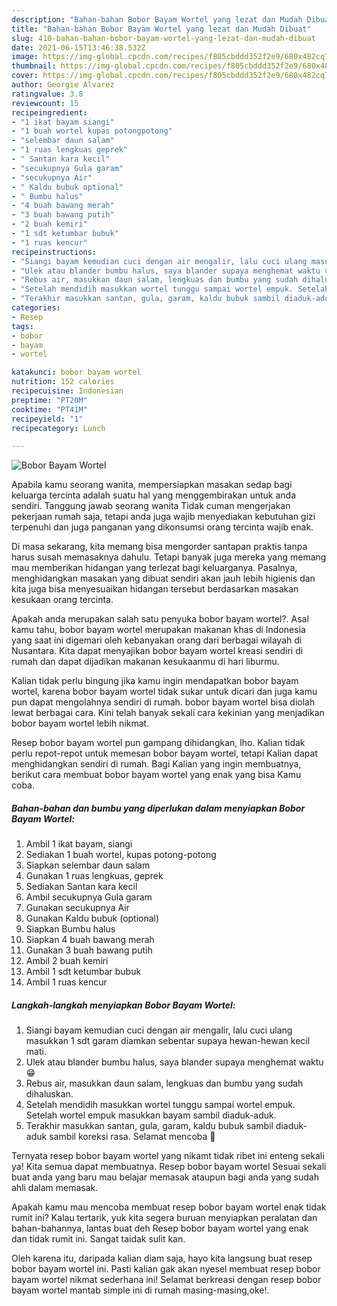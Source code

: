 ```yaml
---
description: "Bahan-bahan Bobor Bayam Wortel yang lezat dan Mudah Dibuat"
title: "Bahan-bahan Bobor Bayam Wortel yang lezat dan Mudah Dibuat"
slug: 410-bahan-bahan-bobor-bayam-wortel-yang-lezat-dan-mudah-dibuat
date: 2021-06-15T13:46:38.532Z
image: https://img-global.cpcdn.com/recipes/f805cbddd352f2e9/680x482cq70/bobor-bayam-wortel-foto-resep-utama.jpg
thumbnail: https://img-global.cpcdn.com/recipes/f805cbddd352f2e9/680x482cq70/bobor-bayam-wortel-foto-resep-utama.jpg
cover: https://img-global.cpcdn.com/recipes/f805cbddd352f2e9/680x482cq70/bobor-bayam-wortel-foto-resep-utama.jpg
author: Georgie Alvarez
ratingvalue: 3.8
reviewcount: 15
recipeingredient:
- "1 ikat bayam siangi"
- "1 buah wortel kupas potongpotong"
- "selembar daun salam"
- "1 ruas lengkuas geprek"
- " Santan kara kecil"
- "secukupnya Gula garam"
- "secukupnya Air"
- " Kaldu bubuk optional"
- " Bumbu halus"
- "4 buah bawang merah"
- "3 buah bawang putih"
- "2 buah kemiri"
- "1 sdt ketumbar bubuk"
- "1 ruas kencur"
recipeinstructions:
- "Siangi bayam kemudian cuci dengan air mengalir, lalu cuci ulang masukkan 1 sdt garam diamkan sebentar supaya hewan-hewan kecil mati."
- "Ulek atau blander bumbu halus, saya blander supaya menghemat waktu 😁"
- "Rebus air, masukkan daun salam, lengkuas dan bumbu yang sudah dihaluskan."
- "Setelah mendidih masukkan wortel tunggu sampai wortel empuk. Setelah wortel empuk masukkan bayam sambil diaduk-aduk."
- "Terakhir masukkan santan, gula, garam, kaldu bubuk sambil diaduk-aduk sambil koreksi rasa. Selamat mencoba 🥰"
categories:
- Resep
tags:
- bobor
- bayam
- wortel

katakunci: bobor bayam wortel 
nutrition: 152 calories
recipecuisine: Indonesian
preptime: "PT20M"
cooktime: "PT41M"
recipeyield: "1"
recipecategory: Lunch

---
```



![Bobor Bayam Wortel](https://img-global.cpcdn.com/recipes/f805cbddd352f2e9/680x482cq70/bobor-bayam-wortel-foto-resep-utama.jpg)

Apabila kamu seorang wanita, mempersiapkan masakan sedap bagi keluarga tercinta adalah suatu hal yang menggembirakan untuk anda sendiri. Tanggung jawab seorang  wanita Tidak cuman mengerjakan pekerjaan rumah saja, tetapi anda juga wajib menyediakan kebutuhan gizi terpenuhi dan juga panganan yang dikonsumsi orang tercinta wajib enak.

Di masa  sekarang, kita memang bisa mengorder santapan praktis tanpa harus susah memasaknya dahulu. Tetapi banyak juga mereka yang memang mau memberikan hidangan yang terlezat bagi keluarganya. Pasalnya, menghidangkan masakan yang dibuat sendiri akan jauh lebih higienis dan kita juga bisa menyesuaikan hidangan tersebut berdasarkan masakan kesukaan orang tercinta. 



Apakah anda merupakan salah satu penyuka bobor bayam wortel?. Asal kamu tahu, bobor bayam wortel merupakan makanan khas di Indonesia yang saat ini digemari oleh kebanyakan orang dari berbagai wilayah di Nusantara. Kita dapat menyajikan bobor bayam wortel kreasi sendiri di rumah dan dapat dijadikan makanan kesukaanmu di hari liburmu.

Kalian tidak perlu bingung jika kamu ingin mendapatkan bobor bayam wortel, karena bobor bayam wortel tidak sukar untuk dicari dan juga kamu pun dapat mengolahnya sendiri di rumah. bobor bayam wortel bisa diolah lewat berbagai cara. Kini telah banyak sekali cara kekinian yang menjadikan bobor bayam wortel lebih nikmat.

Resep bobor bayam wortel pun gampang dihidangkan, lho. Kalian tidak perlu repot-repot untuk memesan bobor bayam wortel, tetapi Kalian dapat menghidangkan sendiri di rumah. Bagi Kalian yang ingin membuatnya, berikut cara membuat bobor bayam wortel yang enak yang bisa Kamu coba.

<!--inarticleads1-->

##### Bahan-bahan dan bumbu yang diperlukan dalam menyiapkan Bobor Bayam Wortel:

1. Ambil 1 ikat bayam, siangi
1. Sediakan 1 buah wortel, kupas potong-potong
1. Siapkan selembar daun salam
1. Gunakan 1 ruas lengkuas, geprek
1. Sediakan  Santan kara kecil
1. Ambil secukupnya Gula garam
1. Gunakan secukupnya Air
1. Gunakan  Kaldu bubuk (optional)
1. Siapkan  Bumbu halus
1. Siapkan 4 buah bawang merah
1. Gunakan 3 buah bawang putih
1. Ambil 2 buah kemiri
1. Ambil 1 sdt ketumbar bubuk
1. Ambil 1 ruas kencur




<!--inarticleads2-->

##### Langkah-langkah menyiapkan Bobor Bayam Wortel:

1. Siangi bayam kemudian cuci dengan air mengalir, lalu cuci ulang masukkan 1 sdt garam diamkan sebentar supaya hewan-hewan kecil mati.
1. Ulek atau blander bumbu halus, saya blander supaya menghemat waktu 😁
1. Rebus air, masukkan daun salam, lengkuas dan bumbu yang sudah dihaluskan.
1. Setelah mendidih masukkan wortel tunggu sampai wortel empuk. Setelah wortel empuk masukkan bayam sambil diaduk-aduk.
1. Terakhir masukkan santan, gula, garam, kaldu bubuk sambil diaduk-aduk sambil koreksi rasa. Selamat mencoba 🥰




Ternyata resep bobor bayam wortel yang nikamt tidak ribet ini enteng sekali ya! Kita semua dapat membuatnya. Resep bobor bayam wortel Sesuai sekali buat anda yang baru mau belajar memasak ataupun bagi anda yang sudah ahli dalam memasak.

Apakah kamu mau mencoba membuat resep bobor bayam wortel enak tidak rumit ini? Kalau tertarik, yuk kita segera buruan menyiapkan peralatan dan bahan-bahannya, lantas buat deh Resep bobor bayam wortel yang enak dan tidak rumit ini. Sangat taidak sulit kan. 

Oleh karena itu, daripada kalian diam saja, hayo kita langsung buat resep bobor bayam wortel ini. Pasti kalian gak akan nyesel membuat resep bobor bayam wortel nikmat sederhana ini! Selamat berkreasi dengan resep bobor bayam wortel mantab simple ini di rumah masing-masing,oke!.

